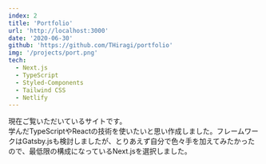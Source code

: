 ```yaml
---
index: 2
title: 'Portfolio'
url: 'http://localhost:3000'
date: '2020-06-30'
github: 'https://github.com/THiragi/portfolio'
img: '/projects/port.png'
tech:
  - Next.js
  - TypeScript
  - Styled-Components
  - Tailwind CSS
  - Netlify
---
```


現在ご覧いただいているサイトです。  
学んだTypeScriptやReactの技術を使いたいと思い作成しました。フレームワークはGatsby.jsも検討しましたが、とりあえず自分で色々手を加えてみたかったので、最低限の構成になっているNext.jsを選択しました。